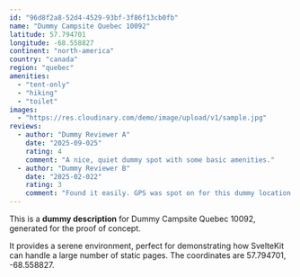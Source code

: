 ```yaml
---
id: "96d8f2a8-52d4-4529-93bf-3f86f13cb0fb"
name: "Dummy Campsite Quebec 10092"
latitude: 57.794701
longitude: -68.558827
continent: "north-america"
country: "canada"
region: "quebec"
amenities:
  - "tent-only"
  - "hiking"
  - "toilet"
images:
  - "https://res.cloudinary.com/demo/image/upload/v1/sample.jpg"
reviews:
  - author: "Dummy Reviewer A"
    date: "2025-09-025"
    rating: 4
    comment: "A nice, quiet dummy spot with some basic amenities."
  - author: "Dummy Reviewer B"
    date: "2025-02-022"
    rating: 3
    comment: "Found it easily. GPS was spot on for this dummy location."
---
```


This is a **dummy description** for Dummy Campsite Quebec 10092, generated for the proof of concept.

It provides a serene environment, perfect for demonstrating how SvelteKit can handle a large number of static pages. The coordinates are 57.794701, -68.558827.
